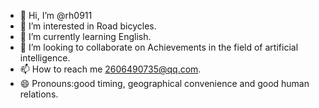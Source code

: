 - 👋 Hi, I’m @rh0911
- 👀 I’m interested in Road bicycles.
- 🌱 I’m currently learning English.
- 💞️ I’m looking to collaborate on Achievements in the field of artificial intelligence.
- 📫 How to reach me 2606490735@qq.com.
- 😄 Pronouns:good timing, geographical convenience and good human relations.


<!---
rh0911/rh0911 is a ✨ special ✨ repository because its `README.md` (this file) appears on your GitHub profile.
You can click the Preview link to take a look at your changes.
--->

